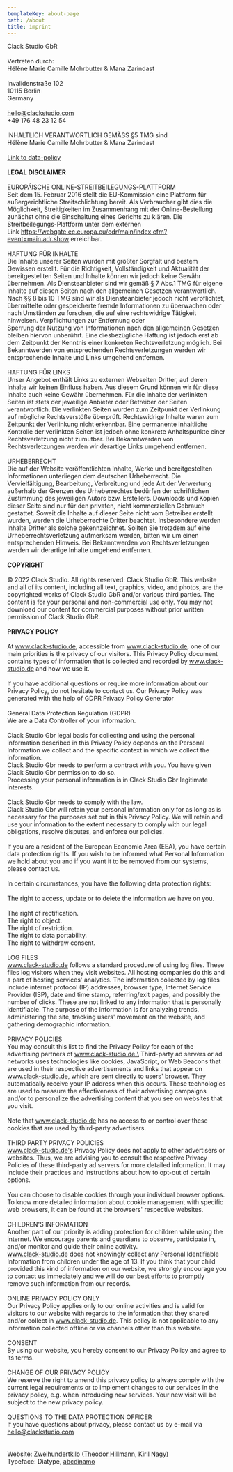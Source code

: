 ```yaml
---
templateKey: about-page
path: /about
title: imprint
---
```

Clack Studio GbR \
\
Vertreten durch: \
Hélène Marie Camille Mohrbutter & Mana Zarindast\
\
Invalidenstraße 102\
10115 Berlin\
Germany\
\
hello@clackstudio.com\
+49 176 48 23 12 54\
\
INHALTLICH VERANTWORTLICH GEMÄSS §5 TMG sind \
Hélène Marie Camille Mohrbutter & Mana Zarindast\
\
[Link to data-policy](/dynamic-pages/data-policy)\
\
**LEGAL DISCLAIMER**\
\
EUROPÄISCHE ONLINE-STREITBEILEGUNGS-PLATTFORM\
Seit dem 15. Februar 2016 stellt die EU-Kommission eine Plattform für außergerichtliche Streitschlichtung bereit. Als Verbraucher gibt dies die Möglichkeit, Streitigkeiten im Zusammenhang mit der Online-Bestellung zunächst ohne die Einschaltung eines Gerichts zu klären. Die Streitbeilegungs-Plattform unter dem externen Link <https://webgate.ec.europa.eu/odr/main/index.cfm?event=main.adr.show> erreichbar.\
\
HAFTUNG FÜR INHALTE\
Die Inhalte unserer Seiten wurden mit größter Sorgfalt und bestem Gewissen erstellt. Für die Richtigkeit, Vollständigkeit und Aktualität der bereitgestellten Seiten und Inhalte können wir jedoch keine Gewähr übernehmen. Als Diensteanbieter sind wir gemäß § 7 Abs.1 TMG für eigene Inhalte auf diesen Seiten nach den allgemeinen Gesetzen verantwortlich. Nach §§ 8 bis 10 TMG sind wir als Diensteanbieter jedoch nicht verpflichtet, übermittelte oder gespeicherte fremde Informationen zu überwachen oder nach Umständen zu forschen, die auf eine rechtswidrige Tätigkeit hinweisen. Verpflichtungen zur Entfernung oder\
Sperrung der Nutzung von Informationen nach den allgemeinen Gesetzen bleiben hiervon unberührt. Eine diesbezügliche Haftung ist jedoch erst ab dem Zeitpunkt der Kenntnis einer konkreten Rechtsverletzung möglich. Bei Bekanntwerden von entsprechenden Rechtsverletzungen werden wir entsprechende Inhalte und Links umgehend entfernen.\
\
HAFTUNG FÜR LINKS\
Unser Angebot enthält Links zu externen Webseiten Dritter, auf deren Inhalte wir keinen Einfluss haben. Aus diesem Grund können wir für diese Inhalte auch keine Gewähr übernehmen. Für die Inhalte der verlinkten Seiten ist stets der jeweilige Anbieter oder Betreiber der Seiten verantwortlich. Die verlinkten Seiten wurden zum Zeitpunkt der Verlinkung auf mögliche Rechtsverstöße überprüft. Rechtswidrige Inhalte waren zum Zeitpunkt der Verlinkung nicht erkennbar. Eine permanente inhaltliche Kontrolle der verlinkten Seiten ist jedoch ohne konkrete Anhaltspunkte einer Rechtsverletzung nicht zumutbar. Bei Bekanntwerden von Rechtsverletzungen werden wir derartige Links umgehend entfernen.\
\
URHEBERRECHT\
Die auf der Website veröffentlichten Inhalte, Werke und bereitgestellten Informationen unterliegen dem deutschen Urheberrecht. Die Vervielfältigung, Bearbeitung, Verbreitung und jede Art der Verwertung außerhalb der Grenzen des Urheberrechtes bedürfen der schriftlichen Zustimmung des jeweiligen Autors bzw. Erstellers. Downloads und Kopien dieser Seite sind nur für den privaten, nicht kommerziellen Gebrauch gestattet. Soweit die Inhalte auf dieser Seite nicht vom Betreiber erstellt wurden, werden die Urheberrechte Dritter beachtet. Insbesondere werden Inhalte Dritter als solche gekennzeichnet. Sollten Sie trotzdem auf eine Urheberrechtsverletzung aufmerksam werden, bitten wir um einen entsprechenden Hinweis. Bei Bekanntwerden von Rechtsverletzungen werden wir derartige Inhalte umgehend entfernen.\
\
**COPYRIGHT**\
\
© 2022 Clack Studio. All rights reserved: Clack Studio GbR. This website and all of its content, including all text, graphics, video, and photos, are the copyrighted works of Clack Studio GbR and/or various third parties. The content is for your personal and non-commercial use only. You may not download our content for commercial purposes without prior written permission of Clack Studio GbR.\
\
**PRIVACY POLICY**\
\
At www.clack-studio.de, accessible from www.clack-studio.de, one of our main priorities is the privacy of our visitors. This Privacy Policy document contains types of information that is collected and recorded by www.clack-studio.de and how we use it.\
\
If you have additional questions or require more information about our Privacy Policy, do not hesitate to contact us. Our Privacy Policy was generated with the help of GDPR Privacy Policy Generator\
\
General Data Protection Regulation (GDPR)\
We are a Data Controller of your information.\
\
Clack Studio Gbr legal basis for collecting and using the personal information described in this Privacy Policy depends on the Personal Information we collect and the specific context in which we collect the information. \
Clack Studio Gbr needs to perform a contract with you. You have given Clack Studio Gbr permission to do so. \
Processing your personal information is in Clack Studio Gbr legitimate interests.\
\
Clack Studio Gbr needs to comply with the law.\
Clack Studio Gbr will retain your personal information only for as long as is necessary for the purposes set out in this Privacy Policy. We will retain and use your information to the extent necessary to comply with our legal obligations, resolve disputes, and enforce our policies.\
\
If you are a resident of the European Economic Area (EEA), you have certain data protection rights. If you wish to be informed what Personal Information we hold about you and if you want it to be removed from our systems, please contact us.\
\
In certain circumstances, you have the following data protection rights:\
\
The right to access, update or to delete the information we have on you.\
\
The right of rectification.\
The right to object.\
The right of restriction.\
The right to data portability.\
The right to withdraw consent.\
\
LOG FILES\
www.clack-studio.de follows a standard procedure of using log files. These files log visitors when they visit websites. All hosting companies do this and a part of hosting services' analytics. The information collected by log files include internet protocol (IP) addresses, browser type, Internet Service Provider (ISP), date and time stamp, referring/exit pages, and possibly the number of clicks. These are not linked to any information that is personally identifiable. The purpose of the information is for analyzing trends, administering the site, tracking users' movement on the website, and gathering demographic information.\
\
PRIVACY POLICIES\
You may consult this list to find the Privacy Policy for each of the advertising partners of www.clack-studio.de.\
Third-party ad servers or ad networks uses technologies like cookies, JavaScript, or Web Beacons that are used in their respective advertisements and links that appear on www.clack-studio.de, which are sent directly to users' browser. They automatically receive your IP address when this occurs. These technologies are used to measure the effectiveness of their advertising campaigns and/or to personalize the advertising content that you see on websites that you visit.\
\
Note that www.clack-studio.de has no access to or control over these cookies that are used by third-party advertisers.\
\
THIRD PARTY PRIVACY POLICIES\
www.clack-studio.de's Privacy Policy does not apply to other advertisers or websites. Thus, we are advising you to consult the respective Privacy Policies of these third-party ad servers for more detailed information. It may include their practices and instructions about how to opt-out of certain options.\
\
You can choose to disable cookies through your individual browser options. To know more detailed information about cookie management with specific web browsers, it can be found at the browsers' respective websites.\
\
CHILDREN'S INFORMATION\
Another part of our priority is adding protection for children while using the internet. We encourage parents and guardians to observe, participate in, and/or monitor and guide their online activity.
\
www.clack-studio.de does not knowingly collect any Personal Identifiable Information from children under the age of 13. If you think that your child provided this kind of information on our website, we strongly encourage you to contact us immediately and we will do our best efforts to promptly remove such information from our records.\
\
ONLINE PRIVACY POLICY ONLY\
Our Privacy Policy applies only to our online activities and is valid for visitors to our website with regards to the information that they shared and/or collect in www.clack-studio.de. This policy is not applicable to any information collected offline or via channels other than this website.\
\
CONSENT\
By using our website, you hereby consent to our Privacy Policy and agree to its terms.\
\
CHANGE OF OUR PRIVACY POLICY\
We reserve the right to amend this privacy policy to always comply with the current legal requirements or to implement changes to our services in the privacy policy, e.g. when introducing new services. Your new visit will be subject to the new privacy policy.\
\
QUESTIONS TO THE DATA PROTECTION OFFICER\
If you have questions about privacy, please contact us by e-mail via hello@clackstudio.com\
\
\
Website: [Zweihundertkilo](https://www.200kilo.com) ([Theodor Hillmann](https://www.theodorhillmann.de), Kiril Nagy) \
Typeface: Diatype, [abcdinamo](https://abcdinamo.com/)